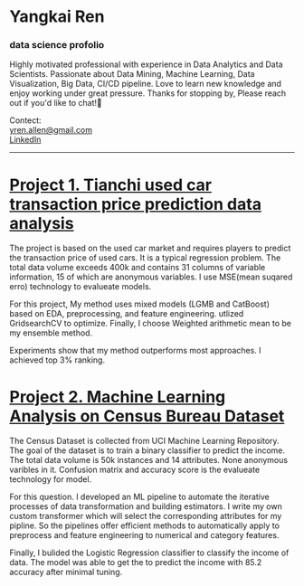 # Yangkai Ren 
### data science profolio       

Highly motivated professional with experience in Data Analytics and Data Scientists. Passionate about Data Mining, Machine Learning, Data Visualization, Big Data, CI/CD pipeline. Love to learn new knowledge and enjoy working under great pressure. Thanks for stopping by, Please reach out if you'd like to chat!👋

Contect:    
yren.allen@gmail.com    
[LinkedIn](https://www.linkedin.com/in/yangkai-ren-441b64145/)    
    
________________________________________________________________________________________________________________________________________________________________

# [Project 1. Tianchi used car transaction price prediction data analysis](https://github.com/YangkaiRen/used_car_DA)


The project is based on the used car market and requires players to predict the transaction price of used cars. It is a typical regression problem. The total data volume exceeds 400k and contains 31 columns of variable information, 15 of which are anonymous variables. I use MSE(mean suqared erro) technology to evalueate models.    

For this project, My method uses mixed models (LGMB and CatBoost) based on EDA, preprocessing, and feature engineering. utlized GridsearchCV to optimize. Finally, I choose Weighted arithmetic mean to be my ensemble method.  

Experiments show that my method outperforms most approaches. I achieved top 3% ranking.



# [Project 2. Machine Learning Analysis on Census Bureau Dataset](https://github.com/YangkaiRen/Census-Bureau)


The Census Dataset is collected from UCI Machine Learning Repository. The goal of the dataset is to train a binary classifier to predict the income. The total data volume is 50k instances and 14 attributes. None anonymous varibles in it.  Confusion matrix and accuracy score is the evalueate technology for model.

For this question. I developed an ML pipeline to automate the iterative processes of data transformation and building estimators. I write my own custom transformer which will select the corresponding attributes for my pipline. So the pipelines offer efficient methods to automatically apply to preprocess and feature engineering to numerical and category features. 

Finally, I bulided the Logistic Regression classifier to classify the income of data. The model was able to get the to predict the income with 85.2 accuracy after minimal tuning. 

  


